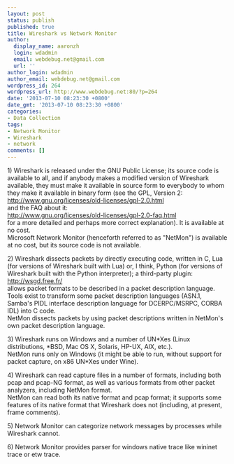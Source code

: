 ```yaml
---
layout: post
status: publish
published: true
title: Wireshark vs Network Monitor
author:
  display_name: aaronzh
  login: wdadmin
  email: webdebug.net@gmail.com
  url: ''
author_login: wdadmin
author_email: webdebug.net@gmail.com
wordpress_id: 264
wordpress_url: http://www.webdebug.net:80/?p=264
date: '2013-07-10 08:23:30 +0800'
date_gmt: '2013-07-10 08:23:30 +0800'
categories:
- Data Collection
tags:
- Network Monitor
- Wireshark
- network
comments: []
---
```

<p>1) Wireshark is released under the GNU Public License; its source code is available to all, and if anybody makes a modified version of Wireshark available, they must make it available in source form to everybody to whom they make it available in binary form (see the GPL, Version 2:<br />
<a href="http://www.gnu.org/licenses/old-licenses/gpl-2.0.html" target="_blank">http://www.gnu.org/licenses/old-licenses/gpl-2.0.html</a><br />
and the FAQ about it:<br />
<a href="http://www.gnu.org/licenses/old-licenses/gpl-2.0-faq.html" target="_blank">http://www.gnu.org/licenses/old-licenses/gpl-2.0-faq.html</a><br />
for a more detailed and perhaps more correct explanation). It is available at no cost.<br />
Microsoft Network Monitor (henceforth referred to as "NetMon") is available at no cost, but its source code is not available.</p>
<p>2) Wireshark dissects packets by directly executing code, written in C, Lua (for versions of Wireshark built with Lua) or, I think, Python (for versions of Wireshark built with the Python interpreter); a third-party plugin:<br />
<a href="http://wsgd.free.fr/" target="_blank">http://wsgd.free.fr/</a><br />
allows packet formats to be described in a packet description language. Tools exist to transform some packet description languages (ASN.1, Samba's PIDL interface description language for DCERPC/MSRPC, CORBA IDL) into C code.<br />
NetMon dissects packets by using packet descriptions written in NetMon's own packet description language.</p>
<p>3) Wireshark runs on Windows and a number of UN*Xes (Linux distributions, *BSD, Mac OS X, Solaris, HP-UX, AIX, etc.).<br />
NetMon runs only on Windows (it might be able to run, without support for packet capture, on x86 UN*Xes under Wine).</p>
<p>4) Wireshark can read capture files in a number of formats, including both pcap and pcap-NG format, as well as various formats from other packet analyzers, including NetMon format.<br />
NetMon can read both its native format and pcap format; it supports some features of its native format that Wireshark does not (including, at present, frame comments).</p>
<p>5) Network Monitor can&nbsp;categorize network messages by processes while Wireshark cannot.</p>
<p>6) Network Monitor provides parser for windows native trace like wininet trace or etw trace.</p>
